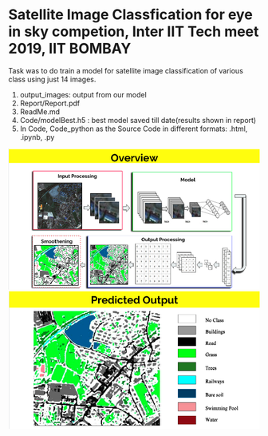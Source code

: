 # Satellite Image Classfication for eye in sky competion, Inter IIT Tech meet 2019, IIT BOMBAY 

Task was to do train a model for satellite image classification of various class using just 14 images.
1) output_images: output from our model
2) Report/Report.pdf
3) ReadMe.md
4) Code/modelBest.h5 : best model saved till date(results shown in report)
5) In Code, Code_python as the Source Code in different formats: .html, .ipynb, .py

![](overview.png)
![](predictedoutput.png)

